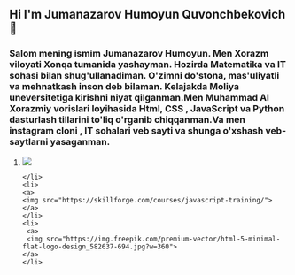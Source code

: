 ## Hi I'm Jumanazarov Humoyun Quvonchbekovich👋

<html>
  <h3>
    Salom mening ismim Jumanazarov Humoyun. Men Xorazm viloyati Xonqa tumanida yashayman. Hozirda Matematika va IT sohasi bilan shug'ullanadiman. O'zimni do'stona, mas'uliyatli va mehnatkash inson deb bilaman. Kelajakda Moliya uneversitetiga kirishni niyat qilganman.Men Muhammad Al Xorazmiy vorislari loyihasida Html, CSS , JavaScript va Python dasturlash tillarini to'liq o'rganib chiqqanman.Va men instagram cloni , IT sohalari veb sayti va shunga o'xshash veb-saytlarni yasaganman.

  </h3>
  <ol>
    <li>
      <a>
         <img src="https://img.freepik.com/premium-vector/html-5-minimal-flat-logo-design_582637-694.jpg?w=360">
      </a>
     
        

    </li>
    <li>
    <a>
    <img src="https://skillforge.com/courses/javascript-training/">
    </a>
    </li>
    <li>
     <a>
     <img src="https://img.freepik.com/premium-vector/html-5-minimal-flat-logo-design_582637-694.jpg?w=360">
    </a>
    </li>
  </ol>
  
</html>

